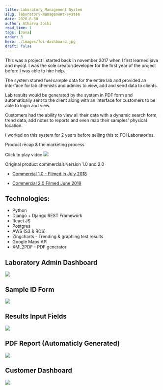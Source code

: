 ```yaml
---
title: Laboratory Management System
slug: laboratory-management-system
date: 2020-6-30
author: Atharva Joshi
read_time: 1
tags: [Java]
order: 3
hero: ./images/foi-dashboard.jpg
draft: false
---
```


This was a project I started back in november 2017 when I first learned java and mysql. I was the sole creator/developer for the first year of the project before I was able to hire help.

The system stored fuel sample data for the entire lab and provided an interface for lab chemists and admins to view, add and send data to clients.

Lab results would be generated by the system in PDF form and automatically sent to the client along with an interface for customers to be able to login and view.

Customers had the ability to view all their data with a dynamic search form, trend data, add notes to reports and even map their samples' physical location.

I worked on this system for 2 years before selling this to FOI Laboratories.

Product recap & the marketing process

Click to play video
[![](./images/video-thumbnail-foi.jpg)](https://youtu.be/fju01GCBD24)

Original product commercials version 1.0 and 2.0

- [Commercial 1.0 - Filmed in July 2018](https://dennisivy-personal.s3-us-west-2.amazonaws.com/images/1.0.mp4)

- [Commercial 2.0 Filmed June 2019](https://dennisivy-personal.s3-us-west-2.amazonaws.com/images/2.0.mp4)

## Technologies:

- Python
- Django + Django REST Framework
- React JS
- Postgres
- AWS (S3 & RDS)
- Zingcharts - Trending & graphing test results
- Google Maps API
- XML2PDF - PDF generator

## Laboratory Admin Dashboard

![](./images/lab-dash.jpg)

## Sample ID Form

![](./images/sample-form.jpg)

## Results Input Fields

![](./images/results.jpg)

## PDF Report (Automaticly Generated)

![](./images/pdf-report.jpg)

## Customer Dashboard

![](./images/customer-dash.jpg)
